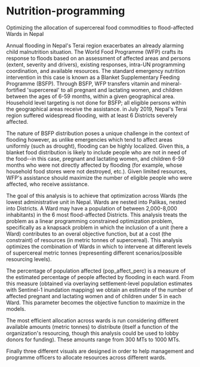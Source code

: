 # Nutrition-programming
Optimizing the allocation of supercereal food commodities to flood-affected Wards in Nepal

Annual flooding in Nepal's Terai region exacerbates an already alarming child malnutrition situation. The World Food Programme (WFP) crafts its response to floods based on an assessment of affected areas and persons (extent, severity and drivers), existing responses, intra-UN programming coordination, and available resources. The standard emergency nutrition intervention in this case is known as a Blanket Supplementary Feeding Programme (BSFP). Through BSFP, WFP transfers vitamin and mineral-fortified 'supercereal' to all pregnant and lactating women, and children between the ages of 6-59 months, within a given geographical area. Household level targeting is not done for BSFP; all eligible persons within the geographical areas receive the assistance. in July 2019, Nepal's Terai region suffered widespread flooding, with at least 6 Districts severely affected.

The nature of BSFP distribution poses a unique challenge in the context of flooding however, as unlike emergencies which tend to affect areas uniformly (such as drought), flooding can be highly localized. Given this, a blanket food distribution is likely to include people who are not in need of the food--in this case, pregnant and lactating women, and children 6-59 months who were not directly affected by flooding (for example, whose household food stores were not destroyed, etc.). Given limited resources, WFP's assistance should maximize the number of eligible people who were affected, who receive assistance.

The goal of this analysis is to achieve that optimization across Wards (the lowest administrative unit in Nepal. Wards are nested into Palikas, nested into Districts. A Ward may have a population of between 2,000-8,000 inhabitants) in the 6 most flood-affected Districts. This analysis treats the problem as a linear programming constrained optimization problem, specifically as a knapsack problem in which the inclusion of a unit (here a Ward) contributes to an overal objective function, but at a cost (the constraint) of resources (in metric tonnes of supercereal). This analysis optimizes the combination of Wards in which to intervene at different levels of supercereal metric tonnes (representing different scenarios/possible resourcing levels).

The percentage of population affected (pop_affect_perc) is a measure of the estimated percentage of people affected by flooding in each ward. From this measure (obtained via overlaying settlement-level population estimates with Sentinel-1 inundation mapping) we obtain an estimate of the number of affected pregnant and lactating women and of children under 5 in each Ward. This parameter becomes the objective function to maximize in the models.

The most efficient allocation across wards is run considering different available amounts (metric tonnes) to distribute (itself a function of the organization's resourcing, though this analysis could be used to lobby donors for funding). These amounts range from 300 MTs to 1000 MTs.

Finally three different visuals are designed in order to help management and programme officers to allocate resources across different wards.
